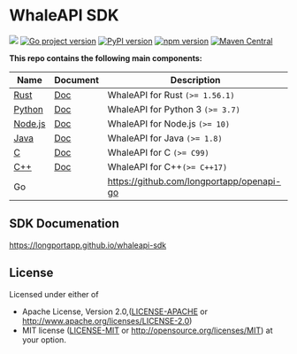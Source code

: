 # WhaleAPI SDK

[![](https://img.shields.io/crates/v/longportwhale.svg)](https://crates.io/crates/longbridgewhale) [![Go project version](https://badge.fury.io/go/github.com%2Flongportapp%2Fopenapi-go.svg)](https://badge.fury.io/go/github.com%2Flongportapp%2Fopenapi-go) [![PyPI version](https://badge.fury.io/py/longportwhale.svg)](https://badge.fury.io/py/longportwhale) [![npm version](https://badge.fury.io/js/longportwhale.svg)](https://badge.fury.io/js/longportwhale) [![Maven Central](https://img.shields.io/maven-central/v/io.github.longportapp/whaleapi-sdk)](https://search.maven.org/artifact/io.github.longportapp/whaleapi-sdk)

**This repo contains the following main components:**

| Name                        | Document                                                                  | Description                               |
|-----------------------------|---------------------------------------------------------------------------|-------------------------------------------|
| [Rust](rust/README.md)      | [Doc](https://longportapp.github.io/whaleapi-sdk/rust/longport/index.html) | WhaleAPI for Rust `(>= 1.56.1)`   |
| [Python](python/README.md)  | [Doc](https://longportapp.github.io/whaleapi-sdk/python/index.html)        | WhaleAPI for Python 3 `(>= 3.7)`  |
| [Node.js](nodejs/README.md) | [Doc](https://longportapp.github.io/whaleapi-sdk/nodejs/index.html)        | WhaleAPI for Node.js `(>= 10)`    |
| [Java](java/README.md)      | [Doc](https://longportapp.github.io/whaleapi-sdk/java/index.html)          | WhaleAPI for Java `(>= 1.8)`      |
| [C](c/README.md)            | [Doc](https://longportapp.github.io/whaleapi-sdk/c/index.html)             | WhaleAPI for C `(>= C99)`         |
| [C++](cpp/README.md)        | [Doc](https://longportapp.github.io/whaleapi-sdk/cpp/index.html)           | WhaleAPI for C++`(>= C++17)`      |
| Go                          |                                                                           | https://github.com/longportapp/openapi-go |

## SDK Documenation

https://longportapp.github.io/whaleapi-sdk


## License

Licensed under either of

* Apache License, Version 2.0,([LICENSE-APACHE](./LICENSE-APACHE) or http://www.apache.org/licenses/LICENSE-2.0)
* MIT license ([LICENSE-MIT](./LICENSE-MIT) or http://opensource.org/licenses/MIT) at your option.
